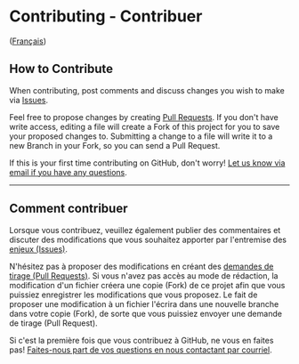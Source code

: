 # Contributing - Contribuer

([Français](#comment-contribuer))

## How to Contribute

When contributing, post comments and discuss changes you wish to make via [Issues](https://github.com/FFCProjet/E-Track/issues).

Feel free to propose changes by creating [Pull Requests](https://github.com/FFCProjet/E-Track/pulls). If you don't have write access, editing a file will create a Fork of this project for you to save your proposed changes to. Submitting a change to a file will write it to a new Branch in your Fork, so you can send a Pull Request.

If this is your first time contributing on GitHub, don't worry! [Let us know via email if you have any questions](mailto:urbainkv@gmail.com,gilosert@gmail.com,axel_0108@hotmail.fr).

______________________

## Comment contribuer

Lorsque vous contribuez, veuillez également publier des commentaires et discuter des modifications que vous souhaitez apporter par l'entremise des [enjeux (Issues)](https://github.com/FFCProjet/E-Track/issues).

N'hésitez pas à proposer des modifications en créant des [demandes de tirage (Pull Requests)](https://github.com/FFCProjet/E-Track/pulls). Si vous n'avez pas accès au mode de rédaction, la modification d'un fichier créera une copie (Fork) de ce projet afin que vous puissiez enregistrer les modifications que vous proposez. Le fait de proposer une modification à un fichier l'écrira dans une nouvelle branche dans votre copie (Fork), de sorte que vous puissiez envoyer une demande de tirage (Pull Request).

Si c'est la première fois que vous contribuez à GitHub, ne vous en faites pas! [Faites-nous part de vos questions en nous contactant par courriel](mailto:urbainkv@gmail.com,gilosert@gmail.com,axel_0108@hotmail.fr).
